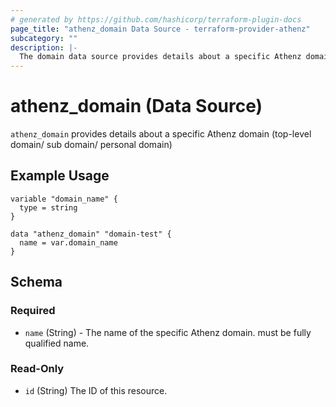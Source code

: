 ```yaml
---
# generated by https://github.com/hashicorp/terraform-plugin-docs
page_title: "athenz_domain Data Source - terraform-provider-athenz"
subcategory: ""
description: |-
  The domain data source provides details about a specific Athenz domain.
---
```


# athenz_domain (Data Source)

`athenz_domain` provides details about a specific Athenz domain (top-level domain/ sub domain/ personal domain)

## Example Usage

```hcl
variable "domain_name" {
  type = string
}

data "athenz_domain" "domain-test" {
  name = var.domain_name
}
```

<!-- schema generated by tfplugindocs -->
## Schema

### Required

- `name` (String) - The name of the specific Athenz domain. must be fully qualified name.

### Read-Only

- `id` (String) The ID of this resource.
